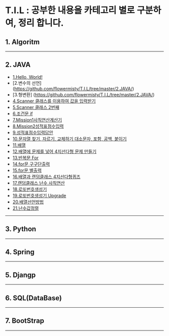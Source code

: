 # T.I.L : 공부한 내용을 카테고리 별로 구분하여, 정리 합니다.<br/>
## 1. Algoritm
***
## 2. JAVA
  * [1.Hello, World!](https://github.com/flowermisty/T.I.L/tree/master/2.JAVA/1.HelloWorld.md)
  * [2.변수의 선언]	(https://github.com/flowermisty/T.I.L/tree/master/2.JAVA/)
  * [3.형변환]	(https://github.com/flowermisty/T.I.L/tree/master/2.JAVA/)
  * [4.Scanner 클래스를 이용하여 값을 입력받기](https://github.com/flowermisty/T.I.L/tree/master/2.JAVA/)
  * [5.Scanner 클래스 2번째](https://github.com/flowermisty/T.I.L/tree/master/2.JAVA/)
  * [6.조건문 if](https://github.com/flowermisty/T.I.L/tree/master/2.JAVA/)
  * [7.Mission1사칙연산계산기](https://github.com/flowermisty/T.I.L/tree/master/2.JAVA/)
  * [8.Mission2성적표점수입력](https://github.com/flowermisty/T.I.L/tree/master/2.JAVA/)
  * [9.성적표점수입력답안](https://github.com/flowermisty/T.I.L/tree/master/2.JAVA/)
  * [10.문자열 찾기, 자르기, 교체하기 대소문자, 포함, 공백, 붙이기](https://github.com/flowermisty/T.I.L/tree/master/2.JAVA/)
  * [11.배열](https://github.com/flowermisty/T.I.L/tree/master/2.JAVA/)
  * [12.배열에 문제를 넣어 4지선다형 문제 만들기](https://github.com/flowermisty/T.I.L/tree/master/2.JAVA/)
  * [13.반복문 For](https://github.com/flowermisty/T.I.L/tree/master/2.JAVA/)
  * [14.for문 구구단출력](https://github.com/flowermisty/T.I.L/tree/master/2.JAVA/)
  * [15.for문 별출력](https://github.com/flowermisty/T.I.L/tree/master/2.JAVA/)
  * [16.배열과 랜덤클래스 4지선다형퀴즈](https://github.com/flowermisty/T.I.L/tree/master/2.JAVA/)
  * [17.랜덤클래스 난수 사칙연산](https://github.com/flowermisty/T.I.L/tree/master/2.JAVA/)
  * [18.로또번호생성기](https://github.com/flowermisty/T.I.L/tree/master/2.JAVA/)
  * [19.로또번호생성기 Upgrade](https://github.com/flowermisty/T.I.L/tree/master/2.JAVA/)
  * [20.배열선언방법](https://github.com/flowermisty/T.I.L/tree/master/2.JAVA/)
  * [21.난수값정렬](https://github.com/flowermisty/T.I.L/tree/master/2.JAVA/)
***
## 3. Python
***
## 4. Spring
***
## 5. Djangp
***
## 6. SQL(DataBase)
***
## 7. BootStrap
***

